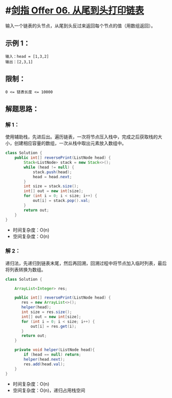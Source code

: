 # #[剑指 Offer 06. 从尾到头打印链表](https://leetcode-cn.com/problems/cong-wei-dao-tou-da-yin-lian-biao-lcof/)

输入一个链表的头节点，从尾到头反过来返回每个节点的值（用数组返回）。

##  示例 1：

```
输入：head = [1,3,2]
输出：[2,3,1]
```

##  限制：

```
0 <= 链表长度 <= 10000
```

## 解题思路：

### 解 1：

使用辅助栈，先进后出。遍历链表，一次将节点压入栈中，完成之后获取栈的大小，创建相应容量的数组，一次从栈中取出元素放入数组中。

~~~java
class Solution {
    public int[] reversePrint(ListNode head) {
        Stack<ListNode> stack = new Stack<>();
        while (head != null) {
            stack.push(head);
            head = head.next;
        }
        int size = stack.size();
        int[] out = new int[size];
        for (int i = 0; i < size; i++) {
            out[i] = stack.pop().val;
        }
        return out;
    }
}
~~~

- 时间复杂度：O(n)
- 空间复杂度：O(n)

### 解 2：

递归法，先递归到链表末尾，然后再回溯，回溯过程中将节点加入临时列表，最后将列表转换为数组。

~~~java
class Solution {

    ArrayList<Integer> res;

    public int[] reversePrint(ListNode head) {
       res = new ArrayList<>();
       helper(head);
       int size = res.size();
       int[] out = new int[size];
       for (int i = 0; i < size; i++) {
           out[i] = res.get(i);
       }
       return out;
    }

    private void helper(ListNode head){
        if (head == null) return;
        helper(head.next);
        res.add(head.val);
    }
}
~~~

- 时间复杂度：O(n)
- 空间复杂度：O(n)，递归占用栈空间


